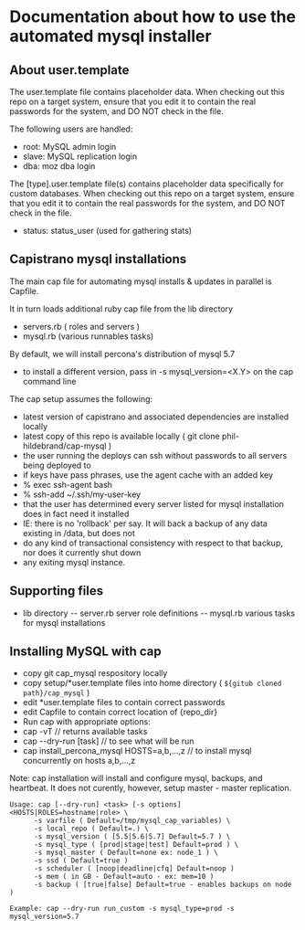 
Documentation about how to use the automated mysql installer
====

About user.template
----

The user.template file contains placeholder data.  When checking out this repo on a target system, ensure that you edit it to contain the real passwords for the system, and DO NOT check in the file.  

The following users are handled:

- root:     MySQL admin login
- slave:    MySQL replication login
- dba:   moz dba login

The [type].user.template file(s) contains placeholder data specifically for custom databases.  When checking out this repo on a target system, ensure that you edit it to contain the real passwords for the system, and DO NOT check in the file.  

- status: status\_user (used for gathering stats)

Capistrano mysql installations
----

The main cap file for automating mysql installs & updates in parallel is Capfile.

It in turn loads additional ruby cap file from the lib directory
- servers.rb ( roles and servers )
- mysql.rb (various runnables tasks)

By default, we will install percona's distribution of mysql 5.7
- to install a different version, pass in -s mysql\_version=<X.Y> on the cap command line

The cap setup assumes the following:

- latest version of capistrano and associated dependencies are installed locally
- latest copy of this repo is available locally ( git clone phil-hildebrand/cap-mysql )
- the user running the deploys can ssh without passwords to all servers being deployed to
 - if keys have pass phrases, use the agent cache with an added key
 -  % exec ssh-agent bash
 -  % ssh-add ~/.ssh/my-user-key
- that the user has determined every server listed for mysql installation does in fact need it installed
 - IE: there is no 'rollback' per say.  It will back a backup of any data existing in /data, but does not
 -  do any kind of transactional consistency with respect to that backup, nor does it currently shut down
 -  any exiting mysql instance.

Supporting files 
----
- lib directory
-- server.rb server role definitions
-- mysql.rb various tasks for mysql installations

Installing MySQL with cap
----

- copy git cap\_mysql respository locally
- copy setup/*user.template files into home directory ( `${gitub cloned path}/cap_mysql` )
- edit *user.template files to contain correct passwords
- edit Capfile to contain correct location of {repo_dir}
- Run cap with appropriate options:
 - cap -vT // returns available tasks
 - cap --dry-run [task] // to see what will be run
 - cap install_percona_mysql HOSTS=a,b,...,z  // to install mysql concurrently on hosts a,b,...,z

Note: cap installation will install and configure mysql, backups, and heartbeat.  It does not curently,
       however, setup master - master replication.

```
Usage: cap [--dry-run] <task> [-s options]  <HOSTS|ROLES=hostname|role> \ 
      -s varfile ( Default=/tmp/mysql_cap_variables) \ 
      -s local_repo ( Default=.) \ 
      -s mysql_version ( [5.5|5.6|5.7] Default=5.7 ) \ 
      -s mysql_type ( [prod|stage|test] Default=prod ) \ 
      -s mysql_master ( Default=none ex: node_1 ) \ 
      -s ssd ( Default=true )
      -s scheduler ( [noop|deadline|cfq] Default=noop )
      -s mem ( in GB - Default=auto - ex: mem=10 )
      -s backup ( [true|false] Default=true - enables backups on node )

Example: cap --dry-run run_custom -s mysql_type=prod -s mysql_version=5.7
```
